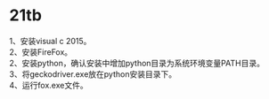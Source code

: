 # 21tb

1、安装visual c 2015。  
2、安装FireFox。  
2、安装python，确认安装中增加python目录为系统环境变量PATH目录。  
3、将geckodriver.exe放在python安装目录下。  
4、运行fox.exe文件。  

